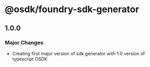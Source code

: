 # @osdk/foundry-sdk-generator

## 1.0.0

### Major Changes

- Creating first major version of sdk generator with 1.0 version of typescript OSDK
